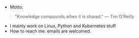 - Motto:
> "Knowledge compounds when it is shared." — Tim O'Reilly
- I mainly work on Linux, Python and Kubernetes stuff
- How to reach me: emails are welcomed.
